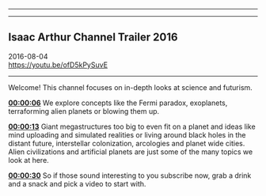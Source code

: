 
---


---

Isaac Arthur Channel Trailer 2016
---
  
2016-08-04  
https://youtu.be/ofD5kPySuvE  

---

Welcome! Тhis channel focuses on in-depth looks at science and futurism. 

**[00:00:06](https://youtube.com/watch?v=ofD5kPySuvE&t=00h00m06s)**  We explore concepts like the Fermi paradox, exoplanets, terraforming alien planets or blowing them up. 

**[00:00:13](https://youtube.com/watch?v=ofD5kPySuvE&t=00h00m13s)**  Giant megastructures too big to even fit on a planet and ideas like mind uploading and simulated realities or living around black holes in the distant future, interstellar colonization, arcologies and planet wide cities. Alien civilizations and artificial planets are just some of the many topics we look at here. 

**[00:00:30](https://youtube.com/watch?v=ofD5kPySuvE&t=00h00m30s)**  So if those sound interesting to you subscribe now, grab a drink and a snack and pick a video to start with. 






